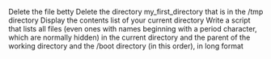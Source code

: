 Delete the file betty
Delete the directory my_first_directory that is in the /tmp directory
Display the contents list of your current directory
Write a script that lists all files (even ones with names beginning with a period character, which are normally hidden) in the current directory and the parent of the working directory and the /boot directory (in this order), in long format
